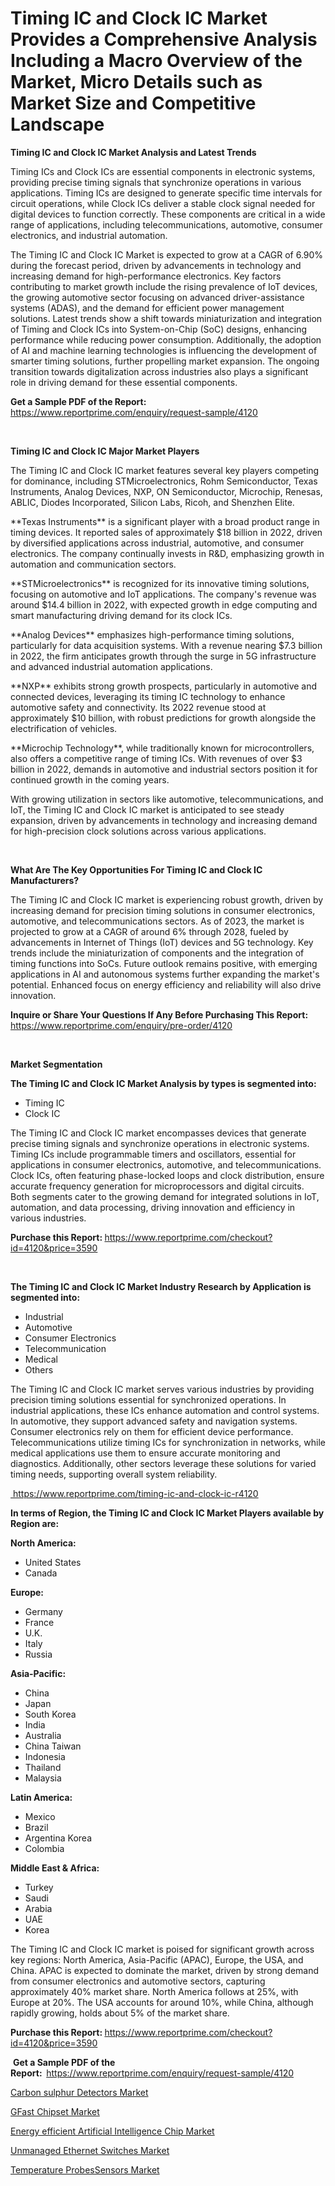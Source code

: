 <p><h1>Timing IC and Clock IC Market Provides a Comprehensive Analysis Including a Macro Overview of the Market, Micro Details such as Market Size and Competitive Landscape</h1></p><p><strong>Timing IC and Clock IC Market Analysis and Latest Trends</strong></p>
<p><p>Timing ICs and Clock ICs are essential components in electronic systems, providing precise timing signals that synchronize operations in various applications. Timing ICs are designed to generate specific time intervals for circuit operations, while Clock ICs deliver a stable clock signal needed for digital devices to function correctly. These components are critical in a wide range of applications, including telecommunications, automotive, consumer electronics, and industrial automation.</p><p>The Timing IC and Clock IC Market is expected to grow at a CAGR of 6.90% during the forecast period, driven by advancements in technology and increasing demand for high-performance electronics. Key factors contributing to market growth include the rising prevalence of IoT devices, the growing automotive sector focusing on advanced driver-assistance systems (ADAS), and the demand for efficient power management solutions. Latest trends show a shift towards miniaturization and integration of Timing and Clock ICs into System-on-Chip (SoC) designs, enhancing performance while reducing power consumption. Additionally, the adoption of AI and machine learning technologies is influencing the development of smarter timing solutions, further propelling market expansion. The ongoing transition towards digitalization across industries also plays a significant role in driving demand for these essential components.</p></p>
<p><strong>Get a Sample PDF of the Report:&nbsp;</strong> <a href="https://www.reportprime.com/enquiry/request-sample/4120?utm_campaign=120&utm_medium=2&utm_source=Github&utm_content=ia&utm_term=18032025&utm_id=timing-ic-and-clock-ic">https://www.reportprime.com/enquiry/request-sample/4120</a></p>
<p>&nbsp;</p>
<p><strong>Timing IC and Clock IC Major Market Players</strong></p>
<p><p>The Timing IC and Clock IC market features several key players competing for dominance, including STMicroelectronics, Rohm Semiconductor, Texas Instruments, Analog Devices, NXP, ON Semiconductor, Microchip, Renesas, ABLIC, Diodes Incorporated, Silicon Labs, Ricoh, and Shenzhen Elite. </p><p>**Texas Instruments** is a significant player with a broad product range in timing devices. It reported sales of approximately $18 billion in 2022, driven by diversified applications across industrial, automotive, and consumer electronics. The company continually invests in R&D, emphasizing growth in automation and communication sectors.</p><p>**STMicroelectronics** is recognized for its innovative timing solutions, focusing on automotive and IoT applications. The company's revenue was around $14.4 billion in 2022, with expected growth in edge computing and smart manufacturing driving demand for its clock ICs.</p><p>**Analog Devices** emphasizes high-performance timing solutions, particularly for data acquisition systems. With a revenue nearing $7.3 billion in 2022, the firm anticipates growth through the surge in 5G infrastructure and advanced industrial automation applications.</p><p>**NXP** exhibits strong growth prospects, particularly in automotive and connected devices, leveraging its timing IC technology to enhance automotive safety and connectivity. Its 2022 revenue stood at approximately $10 billion, with robust predictions for growth alongside the electrification of vehicles.</p><p>**Microchip Technology**, while traditionally known for microcontrollers, also offers a competitive range of timing ICs. With revenues of over $3 billion in 2022, demands in automotive and industrial sectors position it for continued growth in the coming years.</p><p>With growing utilization in sectors like automotive, telecommunications, and IoT, the Timing IC and Clock IC market is anticipated to see steady expansion, driven by advancements in technology and increasing demand for high-precision clock solutions across various applications.</p></p>
<p>&nbsp;</p>
<p><strong>What Are The Key Opportunities For Timing IC and Clock IC Manufacturers?</strong></p>
<p><p>The Timing IC and Clock IC market is experiencing robust growth, driven by increasing demand for precision timing solutions in consumer electronics, automotive, and telecommunications sectors. As of 2023, the market is projected to grow at a CAGR of around 6% through 2028, fueled by advancements in Internet of Things (IoT) devices and 5G technology. Key trends include the miniaturization of components and the integration of timing functions into SoCs. Future outlook remains positive, with emerging applications in AI and autonomous systems further expanding the market's potential. Enhanced focus on energy efficiency and reliability will also drive innovation.</p></p>
<p><strong>Inquire or Share Your Questions If Any Before Purchasing This Report:</strong> <a href="https://www.reportprime.com/enquiry/pre-order/4120?utm_campaign=120&utm_medium=2&utm_source=Github&utm_content=ia&utm_term=18032025&utm_id=timing-ic-and-clock-ic">https://www.reportprime.com/enquiry/pre-order/4120</a></p>
<p>&nbsp;</p>
<p><strong>Market Segmentation</strong></p>
<p><strong>The Timing IC and Clock IC Market Analysis by types is segmented into:</strong></p>
<p><ul><li>Timing IC</li><li>Clock IC</li></ul></p>
<p><p>The Timing IC and Clock IC market encompasses devices that generate precise timing signals and synchronize operations in electronic systems. Timing ICs include programmable timers and oscillators, essential for applications in consumer electronics, automotive, and telecommunications. Clock ICs, often featuring phase-locked loops and clock distribution, ensure accurate frequency generation for microprocessors and digital circuits. Both segments cater to the growing demand for integrated solutions in IoT, automation, and data processing, driving innovation and efficiency in various industries.</p></p>
<p><strong>Purchase this Report:&nbsp;</strong><a href="https://www.reportprime.com/checkout?id=4120&price=3590&utm_campaign=120&utm_medium=2&utm_source=Github&utm_content=ia&utm_term=18032025&utm_id=timing-ic-and-clock-ic">https://www.reportprime.com/checkout?id=4120&price=3590</a></p>
<p>&nbsp;</p>
<p><strong>The Timing IC and Clock IC Market Industry Research by Application is segmented into:</strong></p>
<p><ul><li>Industrial</li><li>Automotive</li><li>Consumer Electronics</li><li>Telecommunication</li><li>Medical</li><li>Others</li></ul></p>
<p><p>The Timing IC and Clock IC market serves various industries by providing precision timing solutions essential for synchronized operations. In industrial applications, these ICs enhance automation and control systems. In automotive, they support advanced safety and navigation systems. Consumer electronics rely on them for efficient device performance. Telecommunications utilize timing ICs for synchronization in networks, while medical applications use them to ensure accurate monitoring and diagnostics. Additionally, other sectors leverage these solutions for varied timing needs, supporting overall system reliability.</p></p>
<p><a href="https://www.reportprime.com/timing-ic-and-clock-ic-r4120?utm_campaign=120&utm_medium=2&utm_source=Github&utm_content=ia&utm_term=18032025&utm_id=timing-ic-and-clock-ic">&nbsp;https://www.reportprime.com/timing-ic-and-clock-ic-r4120</a></p>
<p><strong>In terms of Region, the Timing IC and Clock IC Market Players available by Region are:</strong></p>
<p>
    <p> <strong> North America: </strong>
        <ul>
            <li>United States</li>
            <li>Canada</li>
        </ul>
        </p> 
    <p> <strong> Europe: </strong>
        <ul>
            <li>Germany</li>
            <li>France</li>
            <li>U.K.</li>
            <li>Italy</li>
            <li>Russia</li>
        </ul>
        </p> 
    <p> <strong> Asia-Pacific: </strong>
        <ul>
            <li>China</li>
            <li>Japan</li>
            <li>South Korea</li>
            <li>India</li>
            <li>Australia</li>
            <li>China Taiwan</li>
            <li>Indonesia</li>
            <li>Thailand</li>
            <li>Malaysia</li>
        </ul>
        </p> 
    <p> <strong> Latin America: </strong>
        <ul>
            <li>Mexico</li>
            <li>Brazil</li>
            <li>Argentina Korea</li>
            <li>Colombia</li>
        </ul>
        </p> 
    <p> <strong> Middle East & Africa: </strong>
        <ul>
            <li>Turkey</li>
            <li>Saudi</li>
            <li>Arabia</li>
            <li>UAE</li>
            <li>Korea</li>
        </ul>
    </p>
    </p>
<p><p>The Timing IC and Clock IC market is poised for significant growth across key regions: North America, Asia-Pacific (APAC), Europe, the USA, and China. APAC is expected to dominate the market, driven by strong demand from consumer electronics and automotive sectors, capturing approximately 40% market share. North America follows at 25%, with Europe at 20%. The USA accounts for around 10%, while China, although rapidly growing, holds about 5% of the market share.</p></p>
<p><strong>Purchase this Report: </strong><a href="https://www.reportprime.com/checkout?id=4120&price=3590&utm_campaign=120&utm_medium=2&utm_source=Github&utm_content=ia&utm_term=18032025&utm_id=timing-ic-and-clock-ic">https://www.reportprime.com/checkout?id=4120&price=3590</a></p>
<p>&nbsp;<strong>Get a Sample PDF of the Report:&nbsp;&nbsp;</strong><a href="https://www.reportprime.com/enquiry/request-sample/4120?utm_campaign=120&utm_medium=2&utm_source=Github&utm_content=ia&utm_term=18032025&utm_id=timing-ic-and-clock-ic">https://www.reportprime.com/enquiry/request-sample/4120</a></p>
<p><strong></strong></p>
<p><p><a href="https://github.com/kalsirollija/Market-Research-Report-List-1/blob/main/carbon-sulphur-detectors-market.md?utm_campaign=120&utm_medium=2&utm_source=Github&utm_content=ia&utm_term=18032025&utm_id=timing-ic-and-clock-ic">Carbon sulphur Detectors Market</a></p><p><a href="https://github.com/belhejmawoue/Market-Research-Report-List-1/blob/main/gfast-chipset-market.md?utm_campaign=120&utm_medium=2&utm_source=Github&utm_content=ia&utm_term=18032025&utm_id=timing-ic-and-clock-ic">GFast Chipset Market</a></p><p><a href="https://github.com/boudykodumi/Market-Research-Report-List-1/blob/main/energy-efficient-artificial-intelligence-chip-market.md?utm_campaign=120&utm_medium=2&utm_source=Github&utm_content=ia&utm_term=18032025&utm_id=timing-ic-and-clock-ic">Energy efficient Artificial Intelligence Chip Market</a></p><p><a href="https://github.com/aiamekar/Market-Research-Report-List-1/blob/main/unmanaged-ethernet-switches-market.md?utm_campaign=120&utm_medium=2&utm_source=Github&utm_content=ia&utm_term=18032025&utm_id=timing-ic-and-clock-ic">Unmanaged Ethernet Switches Market</a></p><p><a href="https://github.com/vsiljgestel/Market-Research-Report-List-1/blob/main/temperature-probessensors-market.md?utm_campaign=120&utm_medium=2&utm_source=Github&utm_content=ia&utm_term=18032025&utm_id=timing-ic-and-clock-ic">Temperature ProbesSensors Market</a></p></p>